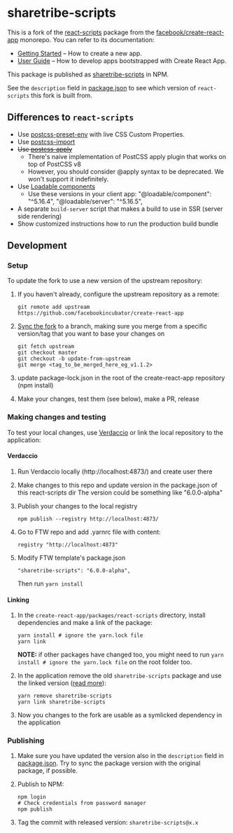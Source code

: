 # sharetribe-scripts

This is a fork of the
[react-scripts](https://github.com/facebook/create-react-app/tree/master/packages/react-scripts)
package from the
[facebook/create-react-app](https://github.com/facebook/create-react-app)
monorepo.
You can refer to its documentation:

- [Getting Started](https://facebook.github.io/create-react-app/docs/getting-started) – How to create a new app.
- [User Guide](https://facebook.github.io/create-react-app/) – How to develop apps bootstrapped with Create React App.

This package is published as
[sharetribe-scripts](https://www.npmjs.com/package/sharetribe-scripts)
in NPM.

See the `description` field in [package.json](package.json) to see
which version of `react-scripts` this fork is built from.

## Differences to `react-scripts`

- Use [postcss-preset-env](https://github.com/csstools/postcss-preset-env) with live CSS Custom Properties.
- Use [postcss-import](https://github.com/postcss/postcss-import)
- ~~Use [postcss-apply](https://github.com/pascalduez/postcss-apply)~~
  - There's naive implementation of PostCSS apply plugin that works on top of PostCSS v8
  - However, you should consider @apply syntax to be deprecated. We won't support it indefinitely.
- Use [Loadable components](https://github.com/gregberge/loadable-components)
  - Use these versions in your client app: "@loadable/component": "^5.16.4", "@loadable/server": "^5.16.5",
- A separate `build-server` script that makes a build to use in SSR (server side rendering)
- Show customized instructions how to run the production build bundle

## Development

### Setup

To update the fork to use a new version of the upstream repository:

1. If you haven't already, configure the upstream repository as a remote:

   ```
   git remote add upstream https://github.com/facebookincubator/create-react-app
   ```

1. [Sync the fork](https://help.github.com/articles/syncing-a-fork/)
   to a branch, making sure you merge from a specific version/tag that
   you want to base your changes on

   ```
   git fetch upstream
   git checkout master
   git checkout -b update-from-upstream
   git merge <tag_to_be_merged_here_eg_v1.1.2>
   ```

1. update package-lock.json in the root of the create-react-app repository (npm install)

1. Make your changes, test them (see below), make a PR, release

### Making changes and testing

To test your local changes, use [Verdaccio](https://verdaccio.org/en/) or link the local repository to the application:

#### Verdaccio

1. Run Verdaccio locally (http://localhost:4873/) and create user there

1. Make changes to this repo and update version in the package.json of this react-scripts dir
   The version could be something like "6.0.0-alpha"

1. Publish your changes to the local registry

   ```
   npm publish --registry http://localhost:4873/
   ```

1. Go to FTW repo and add .yarnrc file with content:

   ```
   registry "http://localhost:4873"
   ```

1. Modify FTW template's package.json

   ```
   "sharetribe-scripts": "6.0.0-alpha",
   ```

   Then run `yarn install`

#### Linking

1. In the `create-react-app/packages/react-scripts` directory, install
   dependencies and make a link of the package:

   ```
   yarn install # ignore the yarn.lock file
   yarn link
   ```

   **NOTE:** if other packages have changed too, you might need to run
   `yarn install # ignore the yarn.lock file` on the root folder too.

1. In the application remove the old `sharetribe-scripts` package and
   use the linked version ([read more](https://yarnpkg.com/lang/en/docs/cli/link/)):

   ```
   yarn remove sharetribe-scripts
   yarn link sharetribe-scripts
   ```

1. Now you changes to the fork are usable as a symlicked dependency in
   the application

### Publishing

1. Make sure you have updated the version also in the `description`
   field in [package.json](package.json). Try to sync the package
   version with the original package, if possible.

1. Publish to NPM:

   ```
   npm login
   # Check credentials from password manager
   npm publish
   ```

1. Tag the commit with released version: `sharetribe-scripts@x.x`
